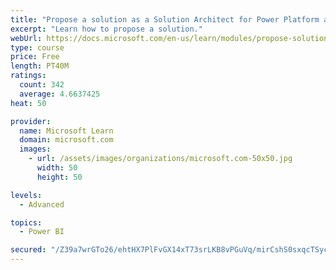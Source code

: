 ```yaml
---
title: "Propose a solution as a Solution Architect for Power Platform and Dynamics 365"
excerpt: "Learn how to propose a solution."
webUrl: https://docs.microsoft.com/en-us/learn/modules/propose-solution/
type: course
price: Free
length: PT40M
ratings:
  count: 342
  average: 4.6637425
heat: 50

provider:
  name: Microsoft Learn
  domain: microsoft.com
  images:
    - url: /assets/images/organizations/microsoft.com-50x50.jpg
      width: 50
      height: 50

levels:
  - Advanced

topics:
  - Power BI

secured: "/Z39a7wrGTo26/ehtHX7PlFvGX14xT73srLKB8vPGuVq/mirCshS0sxqcTSycm/zesP0f8qkfcK3u6EUIUGxuaEUkiregv4Hvmlv70cCKK22vNKrrp6oxx1xh+T+OQ4wIoEzzJViAG6XKnaGM1PfPymwJF2Oed1MLO8EuD+6W2f9Ii0vKkckUl17GnNr6tmOaDl8G5ZcGNVqxAthozAlHWC+5uNIefwbWOnZdt+neiacZK0hvUE/joauQgNMug1v75zPKu8mTxw9k6HPHRxasVVnbYDp1Icn6s2reYJbgTAgfElGFlzio836GA27D6TH+0JdIWvOrYxR5MWOgaM349PWc8PNGoCVWNGFHOV9lYp60kzqhkt8xq/GrwfNjj04SQrRfBfIkH2GGKRIt3XNpNssc04tGWvek+7bPbft9WY=;JmmB3UXNQtGhYpkJFbT/mA=="
---
```


